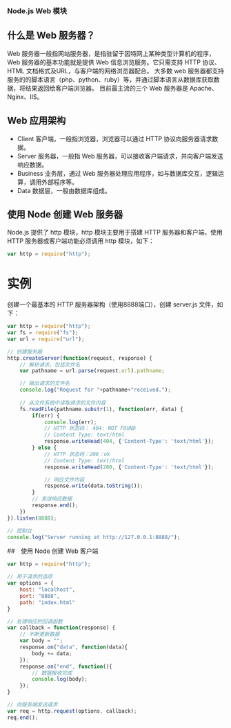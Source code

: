### Node.js Web 模块

## 什么是 Web 服务器？
Web 服务器一般指网站服务器，是指驻留于因特网上某种类型计算机的程序，Web 服务器的基本功能就是提供 Web 信息浏览服务。它只需支持 HTTP 协议、HTML 文档格式及URL，与客户端的网络浏览器配合。
大多数 web 服务器都支持服务的的脚本语言（php、python、ruby）等，并通过脚本语言从数据库获取数据，将结果返回给客户端浏览器。
目前最主流的三个 Web 服务器是 Apache、Nginx、IIS。

## Web 应用架构

- Client 客户端，一般指浏览器，浏览器可以通过 HTTP 协议向服务器请求数据。
- Server 服务器，一般指 Web 服务器，可以接收客户端请求，并向客户端发送响应数据。
- Business 业务层，通过 Web 服务器处理应用程序，如与数据库交互，逻辑运算，调用外部程序等。
- Data 数据层，一般由数据库组成。

## 使用 Node 创建 Web 服务器
Node.js 提供了 http 模块，http 模块主要用于搭建 HTTP 服务器和客户端，使用 HTTP 服务器或客户端功能必须调用 http 模块，如下：

```js
var http = require("http");
```

# 实例
创建一个最基本的 HTTP 服务器架构（使用8888端口），创建 server.js 文件，如下：

```js
var http = require("http");
var fs = require("fs");
var url = require("url");

// 创建服务器
http.createServer(function(request, response) {
    // 解析请求，包括文件名
    var pathname = url.parse(request.url).pathname;

    // 输出请求的文件名
    console.log("Request for "+pathname+"received.");
    
    // 从文件系统中读取请求的文件内容
    fs.readFile(pathname.substr(1), function(err, data) {
        if(err) {
            console.log(err);
            // HTTP 状态码： 404: NOT FOUND
            // Content Type: text/html
            response.writeHead(404, {'Content-Type': 'text/html'});
        } else {
            // HTTP 状态码：200：ok
            // Content Type: text/html
            response.writeHead(200, {'Content-Type': 'text/html'});

            // 响应文件内容
            response.write(data.toString());
        }
        // 发送响应数据
        response.end();
    })
}).listen(8888);

// 控制台
console.log("Server running at http://127.0.0.1:8888/");
```

##　使用 Node 创建 Web 客户端

```js
var http = require("http");

// 用于请求的选项
var options = {
    host: "localhost",
    port: "8888",
    path: "index.html"
}

// 处理响应的回调函数
var callback = function(response) {
    // 不断更新数据
    var body = "";
    response.on("data", function(data){
        body += data;
    });
    response.on("end", function(){
        // 数据接收完成
        console.log(body);
    });
}

// 向服务端发送请求
var req = http.request(options, callback);
req.end();
```